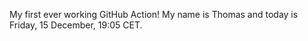My first ever working GitHub Action!
My name is Thomas and today is Friday, 15 December, 19:05 CET. 
